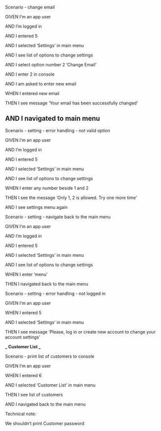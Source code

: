 Scenario - change email

GIVEN I’m an app user

AND I’m logged in

AND I entered 5

AND I selected ‘Settings’ in main menu

AND I see list of options to change settings

AND I select option number 2 ‘Change Email’

AND I enter 2 in console

AND I am asked to enter new email

WHEN I entered new email

THEN I see message ‘Your email has been successfully changed’

## AND I navigated to main menu

Scenario - setting - error handling - not valid option

GIVEN I’m an app user

AND I’m logged in

AND I entered 5

AND I selected ‘Settings’ in main menu

AND I see list of options to change settings

WHEN I enter any number beside 1 and 2

THEN I see the message ‘Only 1, 2 is allowed. Try one more time’

AND I see settings menu again

Scenario - setting - navigate back to the main menu

GIVEN I’m an app user

AND I’m logged in

AND I entered 5

AND I selected ‘Settings’ in main menu

AND I see list of options to change settings

WHEN I enter ‘menu’

THEN I navigated back to the main menu

Scenario - setting - error handling - not logged in

GIVEN I’m an app user

WHEN I entered 5

AND I selected ‘Settings’ in main menu

THEN I see message ‘Please, log in or create new account to change your account settings’

**_ Customer List _**

Scenario - print list of customers to console

GIVEN I’m an app user

WHEN I entered 6

AND I selected ‘Customer List’ in main menu

THEN I see list of customers

AND I navigated back to the main menu

Technical note:

We shouldn’t print Customer password
